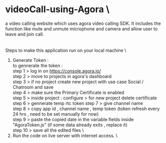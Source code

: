 # videoCall-using-Agora \
a video calling website which uses agora video calling SDK. It includes the function like mute and unmute microphone and camera and allow user to leave and join call.\
\
\
Steps to make this application run on your local machine \
1. Generate Token : \
   to gennerate the token : \
       step 1 > log in on https://console.agora.io/  \
       step 2 > move to projects in agora's dashboard \
       step 3 > if no project create new project with use case Social / Chatroom and save \
       step 4 > make sure the Primary Certificate is enabled \
       step 5 > inside  project : configure  > for new project delete certificate \
       step 6 > gennerate temp  rtc token 
       step 7 > give channel name \
       step 8 > copy app id , channel name , temp token (token refresh every 24 hrs , need to be set manually for now) \
       step 9 > paste the copied date in the variable fields inside "AgoraToken.js" (if some data already exits , replace it) \
       step 10 > save all the edited files \
3. Run the code on live server with internet access. \
